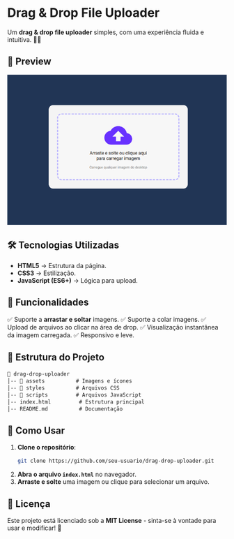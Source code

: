 # Drag & Drop File Uploader

Um **drag & drop file uploader** simples, com uma experiência fluida e intuitiva. 🚀📂

## 📸 Preview

![Preview do projeto](./assets/cover.png)

## 🛠 Tecnologias Utilizadas

- **HTML5** → Estrutura da página.
- **CSS3** → Estilização.
- **JavaScript (ES6+)** → Lógica para upload.

## 🚀 Funcionalidades

✅ Suporte a **arrastar e soltar** imagens.
✅ Suporte a colar imagens.
✅ Upload de arquivos ao clicar na área de drop.
✅ Visualização instantânea da imagem carregada.
✅ Responsivo e leve.

## 📂 Estrutura do Projeto

```
📁 drag-drop-uploader
│-- 📂 assets          # Imagens e ícones
│-- 📂 styles          # Arquivos CSS
│-- 📂 scripts         # Arquivos JavaScript
│-- index.html         # Estrutura principal
│-- README.md          # Documentação
```

## 📝 Como Usar

1. **Clone o repositório**:
   ```sh
   git clone https://github.com/seu-usuario/drag-drop-uploader.git
   ```
2. **Abra o arquivo `index.html`** no navegador.
3. **Arraste e solte** uma imagem ou clique para selecionar um arquivo.

## 📜 Licença

Este projeto está licenciado sob a **MIT License** - sinta-se à vontade para usar e modificar! 🚀

